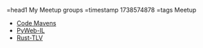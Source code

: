 =head1 My Meetup groups
=timestamp 1738574878
=tags Meetup


* [Code Mavens](https://www.meetup.com/code-mavens/)
* [PyWeb-IL](https://www.meetup.com/pyweb-il/)
* [Rust-TLV](https://www.meetup.com/rust-tlv/)


